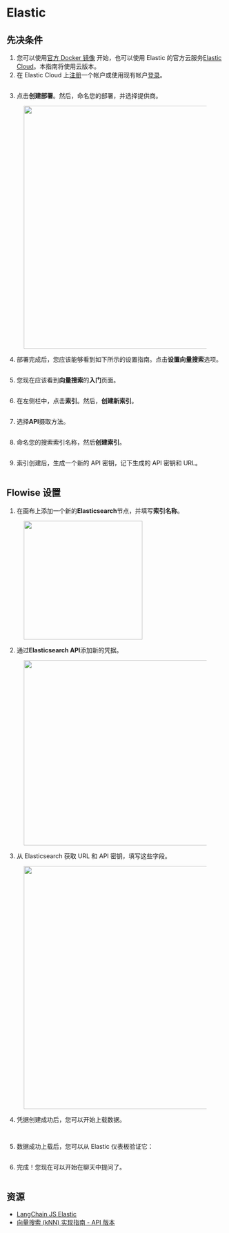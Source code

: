 # Elastic

## 先决条件

1.  您可以使用[官方 Docker 镜像](https://www.elastic.co/guide/en/elasticsearch/reference/current/docker.html) 开始，也可以使用 Elastic 的官方云服务[Elastic Cloud](https://www.elastic.co/cloud/)。本指南将使用云版本。
2.  在 Elastic Cloud 上[注册](https://cloud.elastic.co/registration)一个帐户或使用现有帐户[登录](https://cloud.elastic.co/login)。

<figure><img src="../../../.gitbook/assets/elastic1.png" alt=""><figcaption></figcaption></figure>

3. 点击**创建部署**。然后，命名您的部署，并选择提供商。

<figure><img src="../../../.gitbook/assets/elastic2.png" alt="" width="563"><figcaption></figcaption></figure>

4. 部署完成后，您应该能够看到如下所示的设置指南。点击**设置向量搜索**选项。

<figure><img src="../../../.gitbook/assets/elastic4.png" alt=""><figcaption></figcaption></figure>

5. 您现在应该看到**向量搜索**的**入门**页面。

<figure><img src="../../../.gitbook/assets/elastic5.png" alt=""><figcaption></figcaption></figure>

6. 在左侧栏中，点击**索引**。然后，**创建新索引**。

<figure><img src="../../../.gitbook/assets/elastic6.png" alt=""><figcaption></figcaption></figure>

7. 选择**API**摄取方法。

<figure><img src="../../../.gitbook/assets/elastic7.png" alt=""><figcaption></figcaption></figure>

8. 命名您的搜索索引名称，然后**创建索引**。

<figure><img src="../../../.gitbook/assets/elastic8.png" alt=""><figcaption></figcaption></figure>

9. 索引创建后，生成一个新的 API 密钥，记下生成的 API 密钥和 URL。

<figure><img src="../../../.gitbook/assets/elastic9.png" alt=""><figcaption></figcaption></figure>

## Flowise 设置

1. 在画布上添加一个新的**Elasticsearch**节点，并填写**索引名称**。

<figure><img src="../../../.gitbook/assets/elastic10.png" alt="" width="275"><figcaption></figcaption></figure>

2. 通过**Elasticsearch API**添加新的凭据。

<figure><img src="../../../.gitbook/assets/elastic11.png" alt="" width="429"><figcaption></figcaption></figure>

3. 从 Elasticsearch 获取 URL 和 API 密钥，填写这些字段。

<figure><img src="../../../.gitbook/assets/elastic12.png" alt="" width="563"><figcaption></figcaption></figure>

4. 凭据创建成功后，您可以开始上载数据。

<figure><img src="../../../.gitbook/assets/Untitled (1) (1) (1).png" alt=""><figcaption></figcaption></figure>

<figure><img src="../../../.gitbook/assets/elastic13.png" alt=""><figcaption></figcaption></figure>

5. 数据成功上载后，您可以从 Elastic 仪表板验证它：

<figure><img src="../../../.gitbook/assets/image (7) (1) (1) (1) (1) (1) (2) (1).png" alt=""><figcaption></figcaption></figure>

6. 完成！您现在可以开始在聊天中提问了。

<figure><img src="../../../.gitbook/assets/image (6) (1) (1) (1) (1) (1) (1) (2) (1).png" alt=""><figcaption></figcaption></figure>

## 资源

* [LangChain JS Elastic](https://js.langchain.com/docs/integrations/vectorstores/elasticsearch)
* [向量搜索 (kNN) 实现指南 - API 版本](https://www.elastic.co/search-labs/blog/articles/vector-search-implementation-guide-api-edition)

